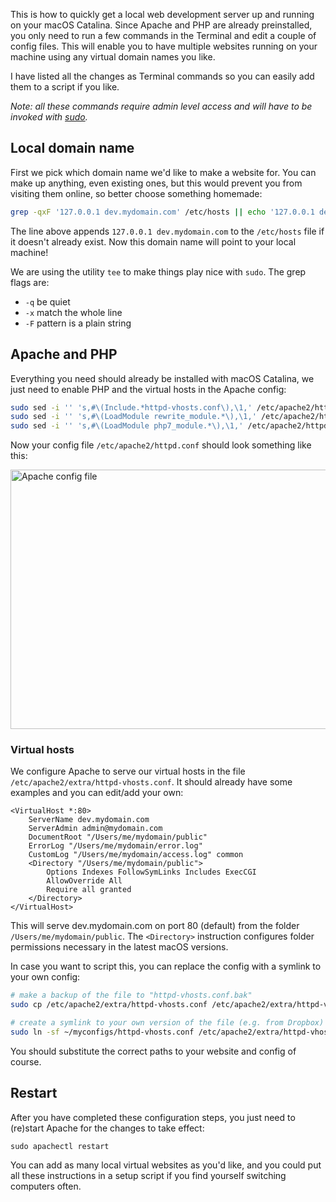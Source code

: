 This is how to quickly get a local web development server up and running on your macOS Catalina. Since Apache and PHP are already preinstalled, you only need to run a few commands in the Terminal and edit a couple of config files. This will enable you to have multiple websites running on your machine using any virtual domain names you like.

<!-- more-->

I have listed all the changes as Terminal commands so you can easily add them to a script if you like.

_Note: all these commands require admin level access and will have to be invoked with [sudo](https://linuxacademy.com/blog/linux/linux-commands-for-beginners-sudo/)._


## Local domain name

First we pick which domain name we'd like to make a website for. You can make up anything, even existing ones, but this would prevent you from visiting them online, so better choose something homemade:

```bash
grep -qxF '127.0.0.1 dev.mydomain.com' /etc/hosts || echo '127.0.0.1 dev.mydomain.com' | sudo tee -a /etc/hosts
```

The line above appends `127.0.0.1 dev.mydomain.com` to the `/etc/hosts` file if it doesn't already exist. Now this domain name will point to your local machine!

We are using the utility `tee` to make things play nice with `sudo`. The grep flags are:

- `-q` be quiet
- `-x` match the whole line
- `-F` pattern is a plain string


## Apache and PHP

Everything you need should already be installed with macOS Catalina, we just need to enable PHP and the virtual hosts in the Apache config:

```bash
sudo sed -i '' 's,#\(Include.*httpd-vhosts.conf\),\1,' /etc/apache2/httpd.conf
sudo sed -i '' 's,#\(LoadModule rewrite_module.*\),\1,' /etc/apache2/httpd.conf
sudo sed -i '' 's,#\(LoadModule php7_module.*\),\1,' /etc/apache2/httpd.conf
```

Now your config file `/etc/apache2/httpd.conf` should look something like this:

<img src="/images/blog/apache-php-web-server-macos-catalina/httpd.png" alt="Apache config file" srcset="/images/blog/apache-php-web-server-macos-catalina/httpd-2x.png 2x" width="860" height="415">


### Virtual hosts

We configure Apache to serve our virtual hosts in the file `/etc/apache2/extra/httpd-vhosts.conf`. It should already have some examples and you can edit/add your own:

    <VirtualHost *:80>
        ServerName dev.mydomain.com
        ServerAdmin admin@mydomain.com
        DocumentRoot "/Users/me/mydomain/public"
        ErrorLog "/Users/me/mydomain/error.log"
        CustomLog "/Users/me/mydomain/access.log" common
        <Directory "/Users/me/mydomain/public">
            Options Indexes FollowSymLinks Includes ExecCGI
            AllowOverride All
            Require all granted
        </Directory>
    </VirtualHost>

This will serve dev.mydomain.com on port 80 (default) from the folder `/Users/me/mydomain/public`. The `<Directory>` instruction configures folder permissions necessary in the latest macOS versions.

In case you want to script this, you can replace the config with a symlink to your own config:

```bash
# make a backup of the file to "httpd-vhosts.conf.bak"
sudo cp /etc/apache2/extra/httpd-vhosts.conf /etc/apache2/extra/httpd-vhosts.conf.bak

# create a symlink to your own version of the file (e.g. from Dropbox)
sudo ln -sf ~/myconfigs/httpd-vhosts.conf /etc/apache2/extra/httpd-vhosts.conf
```

You should substitute the correct paths to your website and config of course.

## Restart

After you have completed these configuration steps, you just need to (re)start Apache for the changes to take effect:

```
sudo apachectl restart
```

You can add as many local virtual websites as you'd like, and you could put all these instructions in a setup script if you find yourself switching computers often.
